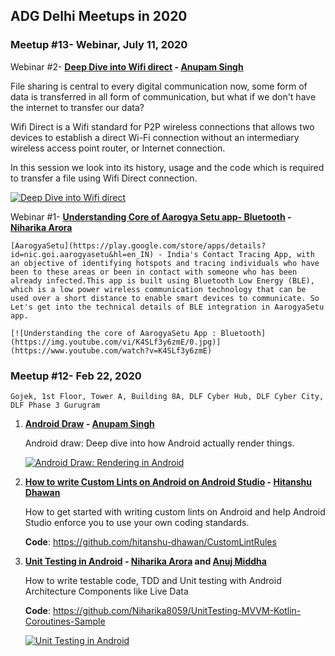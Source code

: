 ## ADG Delhi Meetups in 2020
### Meetup #13- Webinar, July 11, 2020

Webinar #2- **[Deep Dive into Wifi direct](../files/wifi_direct_anupam_singh.pdf) - [Anupam Singh](https://www.linkedin.com/in/anupamsingh0211/)**

File sharing is central to every digital communication now, some form of data is transferred in all form of communication, but what if we don't have the internet to transfer our data?

Wifi Direct is a Wifi standard for P2P wireless connections that allows two devices to establish a direct Wi-Fi connection without an intermediary wireless access point router, or Internet connection.

In this session we look into its history, usage and the code which is required to transfer a file using Wifi Direct connection.

[![Deep Dive into Wifi direct](https://img.youtube.com/vi/aE7l-TlnXlY/0.jpg)](https://www.youtube.com/watch?v=aE7l-TlnXlY)


Webinar #1- **[Understanding Core of Aarogya Setu app- Bluetooth](../files/Understanding_core_of_AarogyaSetu_App_Bluetooth.pdf) - [Niharika Arora](https://www.linkedin.com/in/niharika-arora-4874967a/)**

    [AarogyaSetu](https://play.google.com/store/apps/details?id=nic.goi.aarogyasetu&hl=en_IN) - India's Contact Tracing App, with an objective of identifying hotspots and tracing individuals who have been to these areas or been in contact with someone who has been already infected.This app is built using Bluetooth Low Energy (BLE), which is a low power wireless communication technology that can be used over a short distance to enable smart devices to communicate. So Let's get into the technical details of BLE integration in AarogyaSetu app.

    [![Understanding the core of AarogyaSetu App : Bluetooth](https://img.youtube.com/vi/K4SLf3y6zmE/0.jpg)](https://www.youtube.com/watch?v=K4SLf3y6zmE)


### Meetup #12- Feb 22, 2020
    Gojek, 1st Floor, Tower A, Building 8A, DLF Cyber Hub, DLF Cyber City, DLF Phase 3 Gurugram

1. **[Android Draw](../files/Draw_How_Android_Renders.pdf) - [Anupam Singh](https://www.linkedin.com/in/anupamsingh0211/)**
    
    Android draw: Deep dive into how Android actually render things.

    [![Android Draw: Rendering in Android](https://img.youtube.com/vi/c1Kwi7QKadM/0.jpg)](https://www.youtube.com/watch?v=c1Kwi7QKadM)

2. **[How to write Custom Lints on Android on Android Studio](../files/Writing_Custom_Lint_Rules.pdf) - [Hitanshu Dhawan](https://www.linkedin.com/in/hitanshu-dhawan/)**
    
    How to get started with writing custom lints on Android and help Android Studio enforce you to use your own coding standards.
    
    **Code**: https://github.com/hitanshu-dhawan/CustomLintRules

3. **[Unit Testing in Android](../files/Unit_Testing_in_Android.pdf) - [Niharika Arora](https://www.linkedin.com/in/niharika-arora-4874967a/) and [Anuj Middha](https://www.linkedin.com/in/anuj-middha)**
    
    How to write testable code, TDD and Unit testing with Android Architecture Components like Live Data 
    
    **Code**: https://github.com/Niharika8059/UnitTesting-MVVM-Kotlin-Coroutines-Sample

    [![Unit Testing in Android](https://img.youtube.com/vi/0K4S3vkulGc/0.jpg)](https://www.youtube.com/watch?v=0K4S3vkulGc)